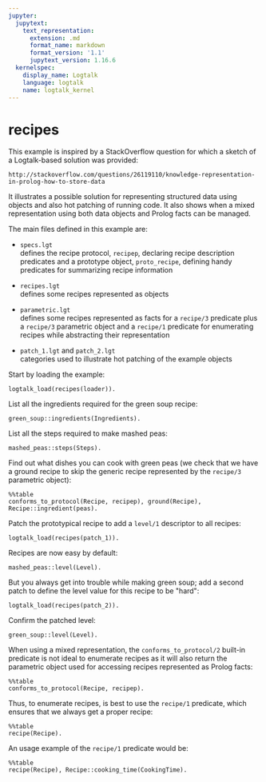 ```yaml
---
jupyter:
  jupytext:
    text_representation:
      extension: .md
      format_name: markdown
      format_version: '1.1'
      jupytext_version: 1.16.6
  kernelspec:
    display_name: Logtalk
    language: logtalk
    name: logtalk_kernel
---
```


<!--
________________________________________________________________________

This file is part of Logtalk <https://logtalk.org/>  
SPDX-FileCopyrightText: 1998-2025 Paulo Moura <pmoura@logtalk.org>  
SPDX-License-Identifier: Apache-2.0

Licensed under the Apache License, Version 2.0 (the "License");
you may not use this file except in compliance with the License.
You may obtain a copy of the License at

    http://www.apache.org/licenses/LICENSE-2.0

Unless required by applicable law or agreed to in writing, software
distributed under the License is distributed on an "AS IS" BASIS,
WITHOUT WARRANTIES OR CONDITIONS OF ANY KIND, either express or implied.
See the License for the specific language governing permissions and
limitations under the License.
________________________________________________________________________
-->

# recipes

This example is inspired by a StackOverflow question for which a sketch of a
Logtalk-based solution was provided:

	http://stackoverflow.com/questions/26119110/knowledge-representation-in-prolog-how-to-store-data

It illustrates a possible solution for representing structured data using
objects and also hot patching of running code. It also shows when a mixed
representation using both data objects and Prolog facts can be managed.

The main files defined in this example are:

- `specs.lgt`  
	defines the recipe protocol, `recipep`, declaring recipe description
	predicates and a prototype object, `proto_recipe`, defining handy
	predicates for summarizing recipe information
- `recipes.lgt`  
	defines some recipes represented as objects
- `parametric.lgt`  
	defines some recipes represented as facts for a `recipe/3` predicate
	plus a `recipe/3` parametric object and a `recipe/1` predicate for
	enumerating recipes while abstracting their representation

- `patch_1.lgt` and `patch_2.lgt`  
	categories used to illustrate hot patching of the example objects

Start by loading the example:

```logtalk
logtalk_load(recipes(loader)).
```

List all the ingredients required for the green soup recipe:

```logtalk
green_soup::ingredients(Ingredients).
```

<!--
Ingredients = [peas,cream,water,oil].
-->

List all the steps required to make mashed peas:

```logtalk
mashed_peas::steps(Steps).
```

<!--
Steps = [1-'Boil the peas.',2-'Mash the peas',3-'Add salt and mix.'].
-->

Find out what dishes you can cook with green peas (we check that
we have a ground recipe to skip the generic recipe represented 
by the `recipe/3` parametric object):

```logtalk
%%table
conforms_to_protocol(Recipe, recipep), ground(Recipe), Recipe::ingredient(peas).
```

<!--
Recipe = green_soup ? ;
Recipe = mashed_peas ? ;
false.
-->

Patch the prototypical recipe to add a `level/1` descriptor to all recipes:

```logtalk
logtalk_load(recipes(patch_1)).
```

<!--
true.
-->

Recipes are now easy by default:

```logtalk
mashed_peas::level(Level).
```

<!--
Level = easy.
-->

But you always get into trouble while making green soup; add a second patch
to define the level value for this recipe to be "hard":

```logtalk
logtalk_load(recipes(patch_2)).
```

<!--
true.
-->

Confirm the patched level:

```logtalk
green_soup::level(Level).
```

<!--
Level = hard.
-->

When using a mixed representation, the `conforms_to_protocol/2` built-in
predicate is not ideal to enumerate recipes as it will also return the
parametric object used for accessing recipes represented as Prolog facts:

```logtalk
%%table
conforms_to_protocol(Recipe, recipep).
```

<!--
Recipe = green_soup ;
Recipe = mashed_peas ;
Recipe = recipe(_, _, _) ;
false.
-->

Thus, to enumerate recipes, is best to use the `recipe/1` predicate, which
ensures that we always get a proper recipe:

```logtalk
%%table
recipe(Recipe).
```

<!--
Recipe = green_soup ;
Recipe = mashed_peas ;
Recipe = recipe('Chocolate Chip Cookies', [flour-500-gr, butter-20-gr, chocolate-200-gr, sugar-65-gr, eggs-2-units], ['mix flour, butter and sugar'-10-min, 'add eggs and mix'-10-min, 'make chocolate chips'-5-min, 'split in small portions'-5-min, 'cook in the oven'-25-min]) ;
Recipe = recipe('Berries and cream', [cream-500-ml, sugar-50-gr, strawberries-300-gr, chocolate-100-gr], ['mix whipping cream add sugar'-5-min, 'slice strawberries'-5-min, 'place alternate layers of cream and strawberries in dessert dishes'-10-min, 'make chocolate chips'-5-min, 'top dishes with chocolate chips'-5-min]) ;
false.
-->

An usage example of the `recipe/1` predicate would be:

```logtalk
%%table
recipe(Recipe), Recipe::cooking_time(CookingTime).
```

<!--
Recipe = green_soup, CookingTime = 36 ;
Recipe = mashed_peas, CookingTime = 16 ;
Recipe = recipe('Chocolate Chip Cookies', [flour-500-gr, butter-20-gr, chocolate-200-gr, sugar-65-gr, eggs-2-units], ['mix flour, butter and sugar'-10-min, 'add eggs and mix'-10-min, 'make chocolate chips'-5-min, 'split in small portions'-5-min, 'cook in the oven'-25-min]), CookingTime = 55 ;
Recipe = recipe('Berries and cream', [cream-500-ml, sugar-50-gr, strawberries-300-gr, chocolate-100-gr], ['mix whipping cream add sugar'-5-min, 'slice strawberries'-5-min, 'place alternate layers of cream and strawberries in dessert dishes'-10-min, 'make chocolate chips'-5-min, 'top dishes with chocolate chips'-5-min]), CookingTime = 30 ;
false.
-->
